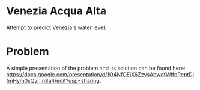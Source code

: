 # Venezia Acqua Alta
Attempt to predict Venezia's water level. 

# Problem
A simple presentation of the problem and its solution can be found here:
https://docs.google.com/presentation/d/1O4NfOEjX6ZzysAbwofWIfpPeptDifmHym0sQyr_n8a4/edit?usp=sharing.
